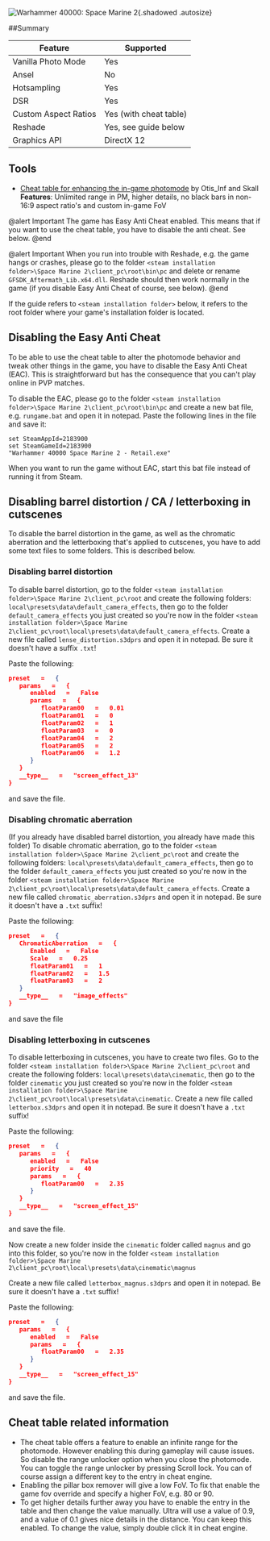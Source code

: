![Warhammer 40000: Space Marine 2](Images\spacemarine2header.jpg "Shot by Otis_Inf"){.shadowed .autosize}

##Summary

Feature | Supported
--|--
Vanilla Photo Mode | Yes
Ansel | No
Hotsampling | Yes
DSR | Yes
Custom Aspect Ratios | Yes (with cheat table)
Reshade | Yes, see guide below
Graphics API | DirectX 12
 
## Tools

* [Cheat table for enhancing the in-game photomode](..\CheatTables\SM2_PM.CT) by Otis_Inf and Skall  
**Features**: Unlimited range in PM, higher details, no black bars in non-16:9 aspect ratio's and custom in-game FoV

@alert Important
The game has Easy Anti Cheat enabled. This means that if you want to use the cheat table, you have to disable the anti cheat. See below.
@end

@alert Important
When you run into trouble with Reshade, e.g. the game hangs or crashes, please go to the folder `<steam installation folder>\Space Marine 2\client_pc\root\bin\pc` and delete or rename
`GFSDK_Aftermath_Lib.x64.dll`. Reshade should then work normally in the game (if you disable Easy Anti Cheat of course, see below).
@end

If the guide refers to `<steam installation folder>` below, it refers to the root folder where your game's installation folder is located. 

## Disabling the Easy Anti Cheat

To be able to use the cheat table to alter the photomode behavior and tweak other things in the game, you have to disable the Easy Anti Cheat (EAC). This is straightforward but
has the consequence that you can't play online in PVP matches. 

To disable the EAC, please go to the folder `<steam installation folder>\Space Marine 2\client_pc\root\bin\pc` and create a new bat file, e.g. `rungame.bat` and open it in notepad. Paste the following
lines in the file and save it:

```
set SteamAppId=2183900
set SteamGameId=2183900
"Warhammer 40000 Space Marine 2 - Retail.exe"
```

When you want to run the game without EAC, start this bat file instead of running it from Steam. 

## Disabling barrel distortion / CA / letterboxing in cutscenes

To disable the barrel distortion in the game, as well as the chromatic aberration and the letterboxing that's applied to cutscenes, 
you have to add some text files to some folders. This is described below. 

### Disabling barrel distortion

To disable barrel distortion, go to the folder `<steam installation folder>\Space Marine 2\client_pc\root` and create the following folders: `local\presets\data\default_camera_effects`, 
then go to the folder `default_camera_effects` you just created so you're now in the folder `<steam installation folder>\Space Marine 2\client_pc\root\local\presets\data\default_camera_effects`.
Create a new file called `lense_distortion.s3dprs` and open it in notepad. Be sure it doesn't have a suffix `.txt`!

Paste the following:
```json
preset   =   {
   params   =   {
      enabled   =   False
      params   =   {
         floatParam00   =   0.01
         floatParam01   =   0
         floatParam02   =   1
         floatParam03   =   0
         floatParam04   =   2
         floatParam05   =   2
         floatParam06   =   1.2
      }
   }
   __type__   =   "screen_effect_13"
}
```
and save the file. 

### Disabling chromatic aberration

(If you already have disabled barrel distortion, you already have made this folder)
To disable chromatic aberration, go to the folder `<steam installation folder>\Space Marine 2\client_pc\root` and create the following folders: `local\presets\data\default_camera_effects`, 
then go to the folder `default_camera_effects` you just created so you're now in the folder `<steam installation folder>\Space Marine 2\client_pc\root\local\presets\data\default_camera_effects`.
Create a new file called `chromatic_aberration.s3dprs` and open it in notepad. Be sure it doesn't have a `.txt` suffix!

Paste the following:

```json
preset   =   {
   ChromaticAberration   =   {
      Enabled   =   False
      Scale   =   0.25
      floatParam01   =   1
      floatParam02   =   1.5
      floatParam03   =   2
   }
   __type__   =   "image_effects"
}
```
and save the file

### Disabling letterboxing in cutscenes

To disable letterboxing in cutscenes, you have to create two files. 
Go to the folder `<steam installation folder>\Space Marine 2\client_pc\root` and create the following folders: `local\presets\data\cinematic`, 
then go to the folder `cinematic` you just created so you're now in the folder `<steam installation folder>\Space Marine 2\client_pc\root\local\presets\data\cinematic`.
Create a new file called `letterbox.s3dprs` and open it in notepad. Be sure it doesn't have a `.txt` suffix!

Paste the following:
```json
preset   =   {
   params   =   {
      enabled   =   False
      priority   =   40
      params   =   {
         floatParam00   =   2.35
      }
   }
   __type__   =   "screen_effect_15"
}
```
and save the file.

Now create a new folder inside the `cinematic` folder called `magnus` and go into this folder, so you're now in the folder 
`<steam installation folder>\Space Marine 2\client_pc\root\local\presets\data\cinematic\magnus`

Create a new file called `letterbox_magnus.s3dprs` and open it in notepad. Be sure it doesn't have a `.txt` suffix!

Paste the following:
```json
preset   =   {
   params   =   {
      enabled   =   False
      params   =   {
         floatParam00   =   2.35
      }
   }
   __type__   =   "screen_effect_15"
}
```
and save the file. 

## Cheat table related information

- The cheat table offers a feature to enable an infinite range for the photomode. However enabling this during gameplay will cause issues. So disable the range unlocker
  option when you close the photomode. You can toggle the range unlocker by pressing Scroll lock. You can of course assign a different key to the entry in cheat engine.
- Enabling the pillar box remover will give a low FoV. To fix that enable the game fov override and specify a higher FoV, e.g. 80 or 90. 
- To get higher details further away you have to enable the entry in the table and then change the value manually. Ultra will use a value of 0.9, and a value of 0.1 gives 
  nice details in the distance. You can keep this enabled. To change the value, simply double click it in cheat engine. 


